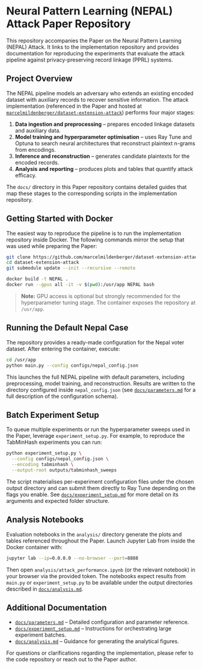 # Neural Pattern Learning (NEPAL) Attack Paper Repository

This repository accompanies the Paper on the Neural Pattern Learning (NEPAL) Attack. It links to the implementation repository and provides documentation for reproducing the experiments that evaluate the attack pipeline against privacy-preserving record linkage (PPRL) systems.

## Project Overview

The NEPAL pipeline models an adversary who extends an existing encoded dataset with auxiliary records to recover sensitive information. The attack implementation (referenced in the Paper and hosted at [`marcelmildenberger/dataset-extension-attack`](https://github.com/marcelmildenberger/dataset-extension-attack)) performs four major stages:

1. **Data ingestion and preprocessing** – prepares encoded linkage datasets and auxiliary data.
2. **Model training and hyperparameter optimisation** – uses Ray Tune and Optuna to search neural architectures that reconstruct plaintext n-grams from encodings.
3. **Inference and reconstruction** – generates candidate plaintexts for the encoded records.
4. **Analysis and reporting** – produces plots and tables that quantify attack efficacy.

The `docs/` directory in this Paper repository contains detailed guides that map these stages to the corresponding scripts in the implementation repository.

## Getting Started with Docker

The easiest way to reproduce the pipeline is to run the implementation repository inside Docker. The following commands mirror the setup that was used while preparing the Paper:

```bash
git clone https://github.com/marcelmildenberger/dataset-extension-attack.git
cd dataset-extension-attack
git submodule update --init --recursive --remote

docker build -t NEPAL .
docker run --gpus all -it -v $(pwd):/usr/app NEPAL bash
```

> **Note:** GPU access is optional but strongly recommended for the hyperparameter tuning stage. The container exposes the repository at `/usr/app`.

## Running the Default Nepal Case

The repository provides a ready-made configuration for the Nepal voter dataset. After entering the container, execute:

```bash
cd /usr/app
python main.py --config configs/nepal_config.json
```

This launches the full NEPAL pipeline with default parameters, including preprocessing, model training, and reconstruction. Results are written to the directory configured inside `nepal_config.json` (see [`docs/parameters.md`](docs/parameters.md) for a full description of the configuration schema).

## Batch Experiment Setup

To queue multiple experiments or run the hyperparameter sweeps used in the Paper, leverage `experiment_setup.py`. For example, to reproduce the TabMinHash experiments you can run:

```bash
python experiment_setup.py \
  --config configs/nepal_config.json \
  --encoding tabminhash \
  --output-root outputs/tabminhash_sweeps
```

The script materialises per-experiment configuration files under the chosen output directory and can submit them directly to Ray Tune depending on the flags you enable. See [`docs/experiment_setup.md`](docs/experiment_setup.md) for more detail on its arguments and expected folder structure.

## Analysis Notebooks

Evaluation notebooks in the `analysis/` directory generate the plots and tables referenced throughout the Paper. Launch Jupyter Lab from inside the Docker container with:

```bash
jupyter lab --ip=0.0.0.0 --no-browser --port=8888
```

Then open `analysis/attack_performance.ipynb` (or the relevant notebook) in your browser via the provided token. The notebooks expect results from `main.py` or `experiment_setup.py` to be available under the output directories described in [`docs/analysis.md`](docs/analysis.md).

## Additional Documentation

* [`docs/parameters.md`](docs/parameters.md) – Detailed configuration and parameter reference.
* [`docs/experiment_setup.md`](docs/experiment_setup.md) – Instructions for orchestrating large experiment batches.
* [`docs/analysis.md`](docs/analysis.md) – Guidance for generating the analytical figures.

For questions or clarifications regarding the implementation, please refer to the code repository or reach out to the Paper author.